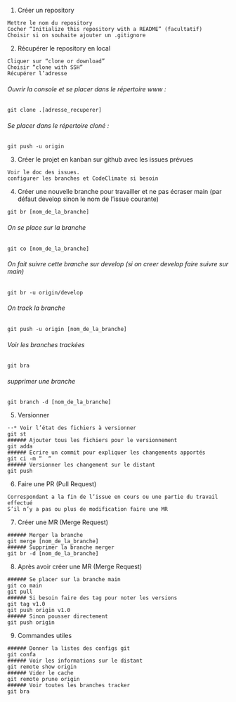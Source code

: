 1. Créer un repository
```
Mettre le nom du repository
Cocher “Initialize this repository with a README” (facultatif)
Choisir si on souhaite ajouter un .gitignore
```

2. Récupérer le repository en local
```
Cliquer sur “clone or download”
Choisir “clone with SSH”
Récupérer l’adresse 
```
###### Ouvrir la console et se  placer dans le répertoire www :
```
git clone .[adresse_recuperer]
```
###### Se placer dans le répertoire cloné :
```
git push -u origin
```

3. Créer le projet en kanban sur github avec les issues prévues
```
Voir le doc des issues.
configurer les branches et CodeClimate si besoin
```

4. Créer une nouvelle branche pour travailler et ne pas écraser main (par défaut develop sinon le nom de l’issue courante)
```
git br [nom_de_la_branche]
```
###### On se place sur la branche 
```
git co [nom_de_la_branche]
```
###### On fait suivre cette branche sur develop (si on creer develop faire suivre sur main)
```
git br -u origin/develop
```
###### On track la branche 
```
git push -u origin [nom_de_la_branche]
```
###### Voir les branches trackées 
```
git bra
```
###### supprimer une branche
```
git branch -d [nom_de_la_branche]
```

5. Versionner
```
⋅⋅* Voir l’état des fichiers à versionner
git st
###### Ajouter tous les fichiers pour le versionnement
git adda
###### Ecrire un commit pour expliquer les changements apportés
git ci -m “  “
###### Versionner les changement sur le distant
git push
```

6. Faire une PR (Pull Request)
```
Correspondant a la fin de l’issue en cours ou une partie du travail effectué
S’il n’y a pas ou plus de modification faire une MR 
```

7. Créer une MR (Merge Request)
```
###### Merger la branche
git merge [nom_de_la_branche]
###### Supprimer la branche merger
git br -d [nom_de_la_branche]
```

8. Après avoir créer une MR (Merge Request)
```
###### Se placer sur la branche main
git co main
git pull
###### Si besoin faire des tag pour noter les versions 
git tag v1.0
git push origin v1.0
###### Sinon pousser directement 
git push origin
```

9. Commandes utiles
```
###### Donner la listes des configs git
git confa
###### Voir les informations sur le distant
git remote show origin
###### Vider le cache
git remote prune origin 
###### Voir toutes les branches tracker
git bra
```

